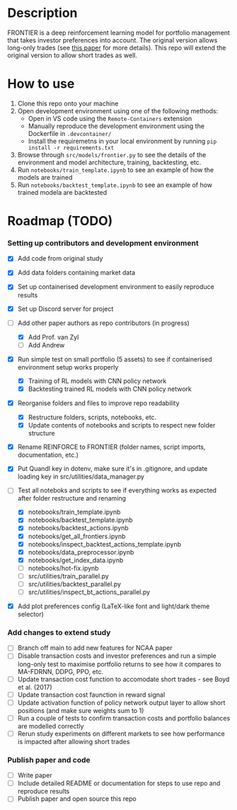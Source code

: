 # Description
FRONTIER is a deep reinforcement learning model for portfolio management that takes investor preferences into account. The original version allows long-only trades (see [this paper](https://doi.org/10.36227/techrxiv.19165745.v1) for more details). This repo will extend the original version to allow short trades as well.

# How to use
1. Clone this repo onto your machine
2. Open development environment using one of the following methods:
    * Open in VS code using the `Remote-Containers` extension
    * Manually reproduce the development environment using the Dockerfile in `.devcontainer/`
    * Install the requiremetns in your local environment by running `pip install -r requirements.txt`
3. Browse through `src/models/frontier.py` to see the details of the environment and model architecture, training, backtesting, etc.
4. Run `notebooks/train_template.ipynb` to see an example of how the models are trained
5. Run `notebooks/backtest_template.ipynb` to see an example of how trained modela are backtested

# Roadmap (TODO)
### Setting up contributors and development environment
- [x] Add code from original study
- [x] Add data folders containing market data
- [x] Set up containerised development environment to easily reproduce results
- [x] Set up Discord server for project
- [ ] Add other paper authors as repo contributors (in progress)
    - [x] Add Prof. van Zyl
    - [ ] Add Andrew
- [x] Run simple test on small portfolio (5 assets) to see if containerised environment setup works properly
    - [x] Training of RL models with CNN policy network
    - [x] Backtesting trained RL models with CNN policy network
- [x] Reorganise folders and files to improve repo readability
    - [x] Restructure folders, scripts, notebooks, etc.
    - [x] Update contents of notebooks and scripts to respect new folder structure
- [x] Rename REINFORCE to FRONTIER (folder names, script imports, documentation, etc.)
- [x] Put Quandl key in dotenv, make sure it's in .gitignore, and update loading key in src/utilities/data_manager.py
- [ ] Test all noteboks and scripts to see if everything works as expected after folder restructure and renaming
    - [x] notebooks/train_template.ipynb
    - [x] notebooks/backtest_template.ipynb
    - [x] notebooks/backtest_actions.ipynb
    - [x] notebooks/get_all_frontiers.ipynb
    - [x] notebooks/inspect_backtest_actions_template.ipynb
    - [x] notebooks/data_preprocessor.ipynb
    - [x] notebooks/get_index_data.ipynb
    - [ ] notebooks/hot-fix.ipynb
    - [ ] src/utilities/train_parallel.py
    - [ ] src/utilities/backtest_parallel.py
    - [ ] src/utilities/inspect_bt_actions_parallel.py
- [x] Add plot preferences config (LaTeX-like font and light/dark theme selector)
    

### Add changes to extend study
- [ ] Branch off main to add new features for NCAA paper
- [ ] Disable transaction costs and investor preferences and run a simple long-only test to maximise portfolio returns to see how it compares to MA-FDRNN, DDPG, PPO, etc.
- [ ] Update transaction cost function to accomodate short trades - see Boyd et al. (2017)
- [ ] Update transaction cost faunction in reward signal
- [ ] Update activation function of policy network output layer to allow short positions (and make sure weights sum to 1)
- [ ] Run a couple of tests to confirm transaction costs and portfolio balances are modelled correctly
- [ ] Rerun study experiments on different markets to see how performance is impacted after allowing short trades

### Publish paper and code
- [ ] Write paper
- [ ] Include detailed README or documentation for steps to use repo and reproduce results
- [ ] Publish paper and open source this repo
